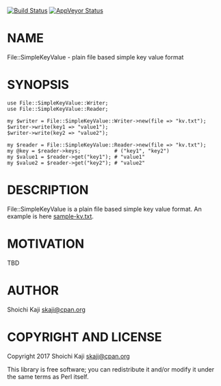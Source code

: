 [![Build Status](https://travis-ci.org/skaji/File-SimpleKeyValue.svg?branch=master)](https://travis-ci.org/skaji/File-SimpleKeyValue)
[![AppVeyor Status](https://ci.appveyor.com/api/projects/status/github/skaji/File-SimpleKeyValue?branch=master&svg=true)](https://ci.appveyor.com/project/skaji/File-SimpleKeyValue)

# NAME

File::SimpleKeyValue - plain file based simple key value format

# SYNOPSIS

    use File::SimpleKeyValue::Writer;
    use File::SimpleKeyValue::Reader;

    my $writer = File::SimpleKeyValue::Writer->new(file => "kv.txt");
    $writer->write(key1 => "value1");
    $writer->write(key2 => "value2");

    my $reader = File::SimpleKeyValue::Reader->new(file => "kv.txt");
    my @key = $reader->keys;           # ("key1", "key2")
    my $value1 = $reader->get("key1"); # "value1"
    my $value2 = $reader->get("key2"); # "value2"

# DESCRIPTION

File::SimpleKeyValue is a plain file based simple key value format.
An example is here [sample-kv.txt](https://gist.github.com/skaji/c0bf8f83eb50bb1e63bb426b7ae98885).

# MOTIVATION

TBD

# AUTHOR

Shoichi Kaji <skaji@cpan.org>

# COPYRIGHT AND LICENSE

Copyright 2017 Shoichi Kaji <skaji@cpan.org>

This library is free software; you can redistribute it and/or modify
it under the same terms as Perl itself.
